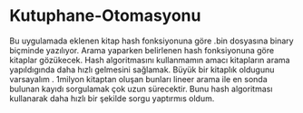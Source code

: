 # Kutuphane-Otomasyonu


Bu uygulamada eklenen kitap hash fonksiyonuna göre .bin dosyasına binary biçminde yazılıyor.
Arama yaparken belirlenen hash fonksiyonuna göre kitaplar gözükecek.
Hash algoritmasını kullanmamın amacı kitapların arama yapıldıgında daha hızlı gelmesini sağlamak.
Büyük bir kitaplık oldugunu varsayalım . 1milyon kitaptan oluşan bunları lineer arama ile en sonda bulunan kayıdı sorgulamak çok uzun sürecektir.
Bunu hash algoritması kullanarak daha hızlı bir şekilde sorgu yaptırmıs oldum.
